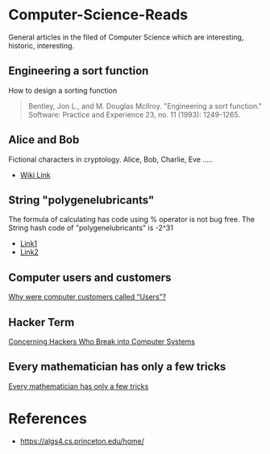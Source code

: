

# Computer-Science-Reads
General articles in the filed of Computer Science which are interesting, historic, interesting.


## Engineering a sort function
How to design a sorting function
> Bentley, Jon L., and M. Douglas McIlroy. "Engineering a sort 
> function."  Software: Practice and Experience 23, no. 11 (1993):
> 1249-1265.

## Alice and Bob
Fictional characters in cryptology. Alice, Bob, Charlie, Eve .....
* [Wiki Link](https://en.wikipedia.org/wiki/Alice_and_Bob)

## String "polygenelubricants"
The formula of calculating has code using % operator is not bug free. The String hash code of "polygenelubricants" is -2^31 
* [Link1](https://algs4.cs.princeton.edu/34hash/)
* [Link2](http://homes.sice.indiana.edu/yye/lab/teaching/spring2014-C343/hashing.php)

## Computer users and customers
[Why were computer customers called “Users”?](https://retrocomputing.stackexchange.com/questions/15202/why-were-computer-customers-called-users?utm_source=Iterable&utm_medium=email&utm_campaign=the_overflow_newsletter)

## Hacker Term
[Concerning Hackers Who Break into Computer Systems](http://faculty.nps.edu/dedennin/publications/ConcerningHackers-NCSC.txt)

## Every mathematician has only a few tricks
 [Every mathematician has only a few tricks](https://mathoverflow.net/questions/363119/every-mathematician-has-only-a-few-tricks)

# References
* https://algs4.cs.princeton.edu/home/
